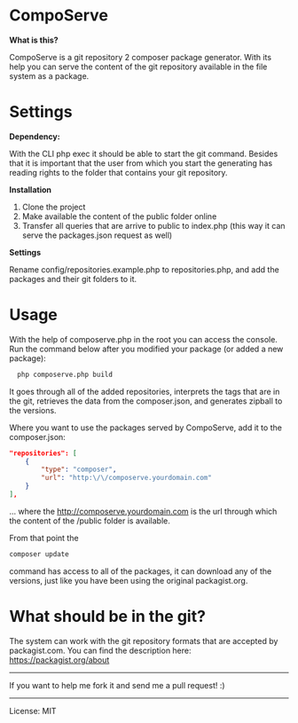 # CompoServe

**What is this?**

CompoServe is a git repository 2 composer package generator. With its help you can serve the content of the git repository available in the file system as a package.

# Settings

**Dependency:**

With the CLI php exec it should be able to start the git command. Besides that it is important that the user from which you start the generating has reading rights to the folder that contains your git repository.

**Installation**

1. Clone the project
2. Make available the content of the public folder online
3. Transfer all queries that are arrive to public to index.php (this way it can serve the packages.json request as well)

**Settings**

Rename config/repositories.example.php to repositories.php, and add the packages and their git folders to it.

# Usage

With the help of composerve.php in the root you can access the console. Run the command below after you modified your package (or added a new package):

```bash
  php composerve.php build
```
It goes through all of the added repositories, interprets the tags that are in the git, retrieves the data from the composer.json, and generates zipball to the versions.

Where you want to use the packages served by CompoServe, add it to the  composer.json:

```json
"repositories": [
    {
        "type": "composer",
        "url": "http:\/\/composerve.yourdomain.com"
    }
],
```
... where the http://composerve.yourdomain.com is the url through which the content of the /public folder is available. 

From that point the 
```bash
composer update
```
command has access to all of the packages, it can download any of the versions, just like you have been using the original packagist.org.

# What should be in the git?

The system can work with the git repository formats that are accepted by packagist.com. You can find the description here: https://packagist.org/about

---

If you want to help me fork it and send me a pull request! :)

---

License: MIT


